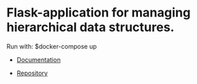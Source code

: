 # Flask-application for managing hierarchical data structures.

Run with: $docker-compose up

* [Documentation](https://github.com/devyatka/Hierarchical_classificator/blob/master/swagger-doc/openapi.json)

* [Repository](github.com/devyatka/Hierarchical_classificator)

